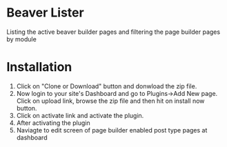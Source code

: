 # Beaver Lister
Listing the active beaver builder pages and filtering the page builder pages by module

# Installation

1. Click on "Clone or Download" button and donwload the zip file.
2. Now login to your site's Dashboard and go to Plugins->Add New page. Click on upload link, browse the zip file and then hit on install now button.
3. Click on activate link and activate the plugin.
4. After activating the plugin
5. Naviagte to edit screen of page builder enabled post type pages at dashboard
